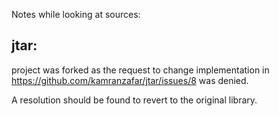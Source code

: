 Notes while looking at sources:

jtar:
---

project was forked as the request to change implementation 
in https://github.com/kamranzafar/jtar/issues/8 was denied.

A resolution should be found to revert to the original
library.

